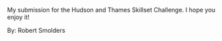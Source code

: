 My submission for the Hudson and Thames Skillset Challenge.
I hope you enjoy it!

By: Robert Smolders
